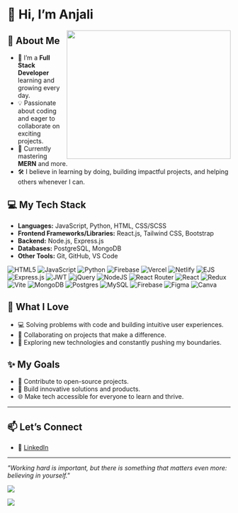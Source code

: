 # 👋 Hi, I’m Anjali

<img align="right" width="370" height="290" src="https://media.tenor.com/IF2JdxzmyN4AAAAi/coding-girl.gif">

## 🚀 About Me  
- 🎯 I’m a **Full Stack Developer** learning and growing every day.  
- 💡 Passionate about coding and eager to collaborate on exciting projects.  
- 🌱 Currently mastering **MERN** and more.  
- 🛠️ I believe in learning by doing, building impactful projects, and helping others whenever I can.  

## 💻 My Tech Stack  
- **Languages:** JavaScript, Python, HTML, CSS/SCSS  
- **Frontend Frameworks/Libraries:** React.js, Tailwind CSS, Bootstrap  
- **Backend:** Node.js, Express.js  
- **Databases:** PostgreSQL, MongoDB  
- **Other Tools:** Git, GitHub, VS Code  

![HTML5](https://img.shields.io/badge/html5-%23E34F26.svg?style=for-the-badge&logo=html5&logoColor=white) ![JavaScript](https://img.shields.io/badge/javascript-%23323330.svg?style=for-the-badge&logo=javascript&logoColor=%23F7DF1E) ![Python](https://img.shields.io/badge/python-3670A0?style=for-the-badge&logo=python&logoColor=ffdd54) ![Firebase](https://img.shields.io/badge/firebase-%23039BE5.svg?style=for-the-badge&logo=firebase) ![Vercel](https://img.shields.io/badge/vercel-%23000000.svg?style=for-the-badge&logo=vercel&logoColor=white) ![Netlify](https://img.shields.io/badge/netlify-%23000000.svg?style=for-the-badge&logo=netlify&logoColor=#00C7B7) ![EJS](https://img.shields.io/badge/ejs-%23B4CA65.svg?style=for-the-badge&logo=ejs&logoColor=black) ![Express.js](https://img.shields.io/badge/express.js-%23404d59.svg?style=for-the-badge&logo=express&logoColor=%2361DAFB) ![JWT](https://img.shields.io/badge/JWT-black?style=for-the-badge&logo=JSON%20web%20tokens) ![jQuery](https://img.shields.io/badge/jquery-%230769AD.svg?style=for-the-badge&logo=jquery&logoColor=white) ![NodeJS](https://img.shields.io/badge/node.js-6DA55F?style=for-the-badge&logo=node.js&logoColor=white) ![React Router](https://img.shields.io/badge/React_Router-CA4245?style=for-the-badge&logo=react-router&logoColor=white) ![React](https://img.shields.io/badge/react-%2320232a.svg?style=for-the-badge&logo=react&logoColor=%2361DAFB) ![Redux](https://img.shields.io/badge/redux-%23593d88.svg?style=for-the-badge&logo=redux&logoColor=white) ![Vite](https://img.shields.io/badge/vite-%23646CFF.svg?style=for-the-badge&logo=vite&logoColor=white) ![MongoDB](https://img.shields.io/badge/MongoDB-%234ea94b.svg?style=for-the-badge&logo=mongodb&logoColor=white) ![Postgres](https://img.shields.io/badge/postgres-%23316192.svg?style=for-the-badge&logo=postgresql&logoColor=white) ![MySQL](https://img.shields.io/badge/mysql-4479A1.svg?style=for-the-badge&logo=mysql&logoColor=white) ![Firebase](https://img.shields.io/badge/firebase-a08021?style=for-the-badge&logo=firebase&logoColor=ffcd34) ![Figma](https://img.shields.io/badge/figma-%23F24E1E.svg?style=for-the-badge&logo=figma&logoColor=white) ![Canva](https://img.shields.io/badge/Canva-%2300C4CC.svg?style=for-the-badge&logo=Canva&logoColor=white)


## 🎉 What I Love  
- 💻 Solving problems with code and building intuitive user experiences.  
- 🤝 Collaborating on projects that make a difference.  
- 🌟 Exploring new technologies and constantly pushing my boundaries.  

## ✨ My Goals  
- 🔭 Contribute to open-source projects.  
- 🚀 Build innovative solutions and products.  
- 🌐 Make tech accessible for everyone to learn and thrive.  

---


## 📫 Let’s Connect  
- 💼 [LinkedIn](www.linkedin.com/in/anjali-yadav-85985a244)  
---

*"Working hard is important, but there is something that matters even more: believing in yourself."*  


![](https://github-readme-stats.vercel.app/api/top-langs/?username=anjaliydv304&theme=dark&hide_border=false&include_all_commits=true&count_private=false&layout=compact)

![](https://github-profile-trophy.vercel.app/?username=anjaliydv304&theme=radical&no-frame=false&no-bg=true&margin-w=4)

